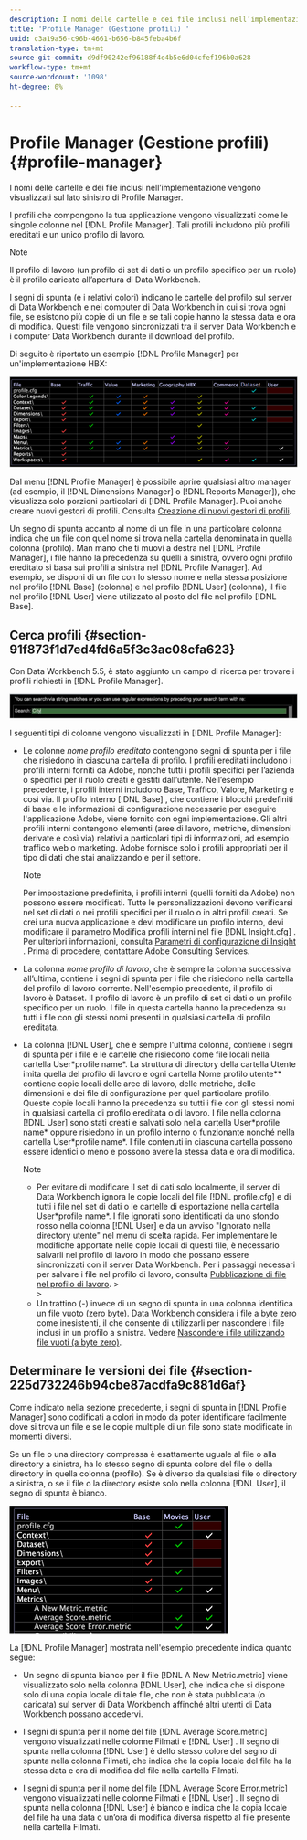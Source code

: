 ```yaml
---
description: I nomi delle cartelle e dei file inclusi nell’implementazione vengono visualizzati sul lato sinistro di Profile Manager.
title: 'Profile Manager (Gestione profili) '
uuid: c3a19a56-c96b-4661-b656-b845feba4b6f
translation-type: tm+mt
source-git-commit: d9df90242ef96188f4e4b5e6d04cfef196b0a628
workflow-type: tm+mt
source-wordcount: '1098'
ht-degree: 0%

---
```



# Profile Manager (Gestione profili) {#profile-manager}

I nomi delle cartelle e dei file inclusi nell’implementazione vengono visualizzati sul lato sinistro di Profile Manager.

I profili che compongono la tua applicazione vengono visualizzati come le singole colonne nel [!DNL Profile Manager]. Tali profili includono più profili ereditati e un unico profilo di lavoro.

>[!NOTE]
>
>Il profilo di lavoro (un profilo di set di dati o un profilo specifico per un ruolo) è il profilo caricato all’apertura di Data Workbench.

I segni di spunta (e i relativi colori) indicano le cartelle del profilo sul server di Data Workbench e nei computer di Data Workbench in cui si trova ogni file, se esistono più copie di un file e se tali copie hanno la stessa data e ora di modifica. Questi file vengono sincronizzati tra il server Data Workbench e i computer Data Workbench durante il download del profilo.

Di seguito è riportato un esempio [!DNL Profile Manager] per un&#39;implementazione HBX:

![](assets/client-prof.png)

Dal menu [!DNL Profile Manager] è possibile aprire qualsiasi altro manager (ad esempio, il [!DNL Dimensions Manager] o [!DNL Reports Manager]), che visualizza solo porzioni particolari di [!DNL Profile Manager]. Puoi anche creare nuovi gestori di profili. Consulta [Creazione di nuovi gestori di profili](../../../../home/c-get-started/c-intf-anlys-ftrs/c-cstm-prof-files-mgrs/c-new-prof-mgrs.md#concept-0021e006523e4d538aaa16322731d9d3).

Un segno di spunta accanto al nome di un file in una particolare colonna indica che un file con quel nome si trova nella cartella denominata in quella colonna (profilo). Man mano che ti muovi a destra nel [!DNL Profile Manager], i file hanno la precedenza su quelli a sinistra, ovvero ogni profilo ereditato si basa sui profili a sinistra nel [!DNL Profile Manager]. Ad esempio, se disponi di un file con lo stesso nome e nella stessa posizione nel profilo [!DNL Base] (colonna) e nel profilo [!DNL User] (colonna), il file nel profilo [!DNL User] viene utilizzato al posto del file nel profilo [!DNL Base].

## Cerca profili {#section-91f873f1d7ed4fd6a5f3c3ac08cfa623}

Con Data Workbench 5.5, è stato aggiunto un campo di ricerca per trovare i profili richiesti in [!DNL Profile Manager].

![](assets/client-prof2.png)

I seguenti tipi di colonne vengono visualizzati in [!DNL Profile Manager]:

* Le colonne *nome profilo ereditato* contengono segni di spunta per i file che risiedono in ciascuna cartella di profilo. I profili ereditati includono i profili interni forniti da Adobe, nonché tutti i profili specifici per l’azienda o specifici per il ruolo creati e gestiti dall’utente. Nell’esempio precedente, i profili interni includono Base, Traffico, Valore, Marketing e così via. Il profilo interno [!DNL Base] , che contiene i blocchi predefiniti di base e le informazioni di configurazione necessarie per eseguire l&#39;applicazione Adobe, viene fornito con ogni implementazione. Gli altri profili interni contengono elementi (aree di lavoro, metriche, dimensioni derivate e così via) relativi a particolari tipi di informazioni, ad esempio traffico web o marketing. Adobe fornisce solo i profili appropriati per il tipo di dati che stai analizzando e per il settore.

   >[!NOTE]
   >
   >Per impostazione predefinita, i profili interni (quelli forniti da Adobe) non possono essere modificati. Tutte le personalizzazioni devono verificarsi nel set di dati o nei profili specifici per il ruolo o in altri profili creati. Se crei una nuova applicazione e devi modificare un profilo interno, devi modificare il parametro Modifica profili interni nel file [!DNL Insight.cfg] . Per ulteriori informazioni, consulta [Parametri di configurazione di Insight](../../../../home/c-get-started/c-insght-config-param.md#concept-14da97d0756348e885c08ca9e866074b) . Prima di procedere, contattare Adobe Consulting Services.

* La colonna *nome profilo di lavoro*, che è sempre la colonna successiva all’ultima, contiene i segni di spunta per i file che risiedono nella cartella del profilo di lavoro corrente. Nell&#39;esempio precedente, il profilo di lavoro è Dataset. Il profilo di lavoro è un profilo di set di dati o un profilo specifico per un ruolo. I file in questa cartella hanno la precedenza su tutti i file con gli stessi nomi presenti in qualsiasi cartella di profilo ereditata.
* La colonna [!DNL User], che è sempre l&#39;ultima colonna, contiene i segni di spunta per i file e le cartelle che risiedono come file locali nella cartella User\*profile name*. La struttura di directory della cartella Utente imita quella del profilo di lavoro e ogni cartella Nome profilo utente\** contiene copie locali delle aree di lavoro, delle metriche, delle dimensioni e dei file di configurazione per quel particolare profilo. Queste copie locali hanno la precedenza su tutti i file con gli stessi nomi in qualsiasi cartella di profilo ereditata o di lavoro. I file nella colonna [!DNL User] sono stati creati e salvati solo nella cartella User\*profile name* oppure risiedono in un profilo interno o funzionante nonché nella cartella User\*profile name*. I file contenuti in ciascuna cartella possono essere identici o meno e possono avere la stessa data e ora di modifica.

   >[!NOTE]
   >
   >
   >    
   >    
   >    * Per evitare di modificare il set di dati solo localmente, il server di Data Workbench ignora le copie locali del file [!DNL profile.cfg] e di tutti i file nel set di dati o le cartelle di esportazione nella cartella User\*profile name*. I file ignorati sono identificati da uno sfondo rosso nella colonna [!DNL User] e da un avviso &quot;Ignorato nella directory utente&quot; nel menu di scelta rapida. Per implementare le modifiche apportate nelle copie locali di questi file, è necessario salvarli nel profilo di lavoro in modo che possano essere sincronizzati con il server Data Workbench. Per i passaggi necessari per salvare i file nel profilo di lavoro, consulta [Pubblicazione di file nel profilo di lavoro](../../../../home/c-get-started/c-admin-intrf/c-prof-mgr/t-pub-files-wkg-prof.md#task-a0106e010c834d16bd60eef4721b6af9).
      >    
      >    
   * Un trattino (-) invece di un segno di spunta in una colonna identifica un file vuoto (zero byte). Data Workbench considera i file a byte zero come inesistenti, il che consente di utilizzarli per nascondere i file inclusi in un profilo a sinistra. Vedere [Nascondere i file utilizzando file vuoti (a byte zero)](../../../../home/c-get-started/c-admin-intrf/c-prof-mgr/c-empty-files.md#concept-e776fac9e5904bed8c13b9d5eb17c491).


## Determinare le versioni dei file {#section-225d732246b94cbe87acdfa9c881d6af}

Come indicato nella sezione precedente, i segni di spunta in [!DNL Profile Manager] sono codificati a colori in modo da poter identificare facilmente dove si trova un file e se le copie multiple di un file sono state modificate in momenti diversi.

Se un file o una directory compressa è esattamente uguale al file o alla directory a sinistra, ha lo stesso segno di spunta colore del file o della directory in quella colonna (profilo). Se è diverso da qualsiasi file o directory a sinistra, o se il file o la directory esiste solo nella colonna [!DNL User], il segno di spunta è bianco.

![](assets/vis_ProfMgr_LocalFiles.png)

La [!DNL Profile Manager] mostrata nell&#39;esempio precedente indica quanto segue:

* Un segno di spunta bianco per il file [!DNL A New Metric.metric] viene visualizzato solo nella colonna [!DNL User], che indica che si dispone solo di una copia locale di tale file, che non è stata pubblicata (o caricata) sul server di Data Workbench affinché altri utenti di Data Workbench possano accedervi.

* I segni di spunta per il nome del file [!DNL Average Score.metric] vengono visualizzati nelle colonne Filmati e [!DNL User] . Il segno di spunta nella colonna [!DNL User] è dello stesso colore del segno di spunta nella colonna Filmati, che indica che la copia locale del file ha la stessa data e ora di modifica del file nella cartella Filmati.

* I segni di spunta per il nome del file [!DNL Average Score Error.metric] vengono visualizzati nelle colonne Filmati e [!DNL User] . Il segno di spunta nella colonna [!DNL User] è bianco e indica che la copia locale del file ha una data o un’ora di modifica diversa rispetto al file presente nella cartella Filmati.

